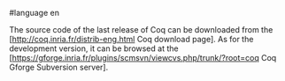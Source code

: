 #language en

The source code of the last release of Coq can be downloaded from the [http://coq.inria.fr/distrib-eng.html Coq download page]. As for the development version, it can be browsed at the [https://gforge.inria.fr/plugins/scmsvn/viewcvs.php/trunk/?root=coq Coq Gforge Subversion server].
